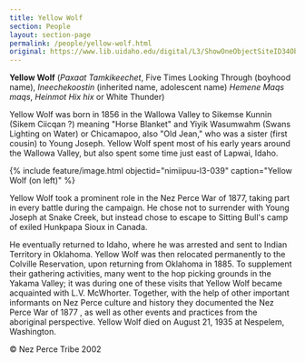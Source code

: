 ```yaml
---
title: Yellow Wolf
section: People
layout: section-page
permalink: /people/yellow-wolf.html
original: https://www.lib.uidaho.edu/digital/L3/ShowOneObjectSiteID34ObjectID226.html
---
```


**Yellow Wolf** (_Paxaat Tamkikeechet_, Five Times Looking Through (boyhood name), _Ineechekoostin_ (inherited name, adolescent name) _Hemene Maqs maqs_, _Heinmot Hix hix_ or White Thunder)

Yellow Wolf was born in 1856 in the Wallowa Valley to Sikemse Kunnin (Sikem Ciicqan ?) meaning "Horse Blanket" and Yiyik Wasumwahm (Swans Lighting on Water) or Chicamapoo, also "Old Jean," who was a sister (first cousin) to Young Joseph. Yellow Wolf spent most of his early years around the Wallowa Valley, but also spent some time just east of Lapwai, Idaho.

{% include feature/image.html objectid="nimiipuu-l3-039" caption="Yellow Wolf (on left)" %}

Yellow Wolf took a prominent role in the Nez Perce War of 1877, taking part in every battle during the campaign. He chose not to surrender with Young Joseph at Snake Creek, but instead chose to escape to Sitting Bull's camp of exiled Hunkpapa Sioux in Canada.

He eventually returned to Idaho, where he was arrested and sent to Indian Territory in Oklahoma. Yellow Wolf was then relocated permanently to the Colville Reservation, upon returning from Oklahoma in 1885. To supplement their gathering activities, many went to the hop picking grounds in the Yakama Valley; it was during one of these visits that Yellow Wolf became acquainted with L.V. McWhorter. Together, with the help of other important informants on Nez Perce culture and history they documented the Nez Perce War of 1877 , as well as other events and practices from the aboriginal perspective. Yellow Wolf died on August 21, 1935 at Nespelem, Washington.

© Nez Perce Tribe 2002
